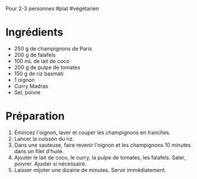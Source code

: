 Pour 2-3 personnes
#plat #végétarien 

# Ingrédients 

- 250 g de champignons de Paris 
- 200 g de falafels
- 100 mL de lait de coco
- 200 g de pulpe de tomates
- 150 g de riz basmati
- 1 oignon
- Curry Madras
- Sel, poivre

# Préparation

1. Émincez l'oignon, laver et couper les champignons en tranches. 
2. Lancer la cuisson du riz. 
3. Dans une sauteuse, faire revenir l'oignon et les champignons 10 minutes dans un filet d'huile. 
4. Ajouter le lait de coco, le curry, la pulpe de tomates, les falafels. Saler, poivrer. Ajuster si nécessaire.  
5. Laisser mijoter une dizaine de minutes. Servir immédiatement.